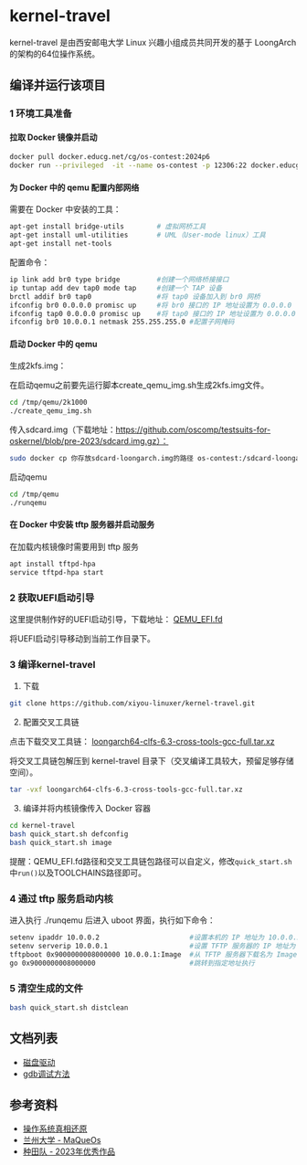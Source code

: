 # kernel-travel

kernel-travel 是由西安邮电大学 Linux 兴趣小组成员共同开发的基于 LoongArch 的架构的64位操作系统。

## 编译并运行该项目

### 1 环境工具准备

#### 拉取 Docker 镜像并启动

```bash
docker pull docker.educg.net/cg/os-contest:2024p6
docker run --privileged  -it --name os-contest -p 12306:22 docker.educg.net/cg/os-contest:2024p6 /bin/bash
```

#### 为 Docker 中的 qemu 配置内部网络

需要在 Docker 中安装的工具：

```sh
apt-get install bridge-utils        # 虚拟网桥工具
apt-get install uml-utilities       # UML（User-mode linux）工具
apt-get install net-tools 
```

配置命令：

```bash
ip link add br0 type bridge         #创建一个网络桥接接口
ip tuntap add dev tap0 mode tap     #创建一个 TAP 设备
brctl addif br0 tap0                #将 tap0 设备加入到 br0 网桥
ifconfig br0 0.0.0.0 promisc up     #将 br0 接口的 IP 地址设置为 0.0.0.0
ifconfig tap0 0.0.0.0 promisc up    #将 tap0 接口的 IP 地址设置为 0.0.0.0
ifconfig br0 10.0.0.1 netmask 255.255.255.0 #配置子网掩码
```

#### 启动 Docker 中的 qemu

生成2kfs.img：

在启动qemu之前要先运行脚本create_qemu_img.sh生成2kfs.img文件。

```bash
cd /tmp/qemu/2k1000
./create_qemu_img.sh
```

传入sdcard.img（下载地址：https://github.com/oscomp/testsuits-for-oskernel/blob/pre-2023/sdcard.img.gz）：

```sh
sudo docker cp 你存放sdcard-loongarch.img的路径 os-contest:/sdcard-loongarch.img
```

启动qemu

```bash
cd /tmp/qemu
./runqemu
```

#### 在 Docker 中安装 tftp 服务器并启动服务

在加载内核镜像时需要用到 tftp 服务

```bash
apt install tftpd-hpa
service tftpd-hpa start
```

### 2 获取UEFI启动引导


这里提供制作好的UEFI启动引导，下载地址：
[QEMU_EFI.fd](https://github.com/Qiubomm-OS/toolchains/releases/download/v0.1/QEMU_EFI.fd)

将UEFI启动引导移动到当前工作目录下。

### 3 编译kernel-travel

1. 下载

```bash
git clone https://github.com/xiyou-linuxer/kernel-travel.git
```

2. 配置交叉工具链

点击下载交叉工具链：
[loongarch64-clfs-6.3-cross-tools-gcc-full.tar.xz](https://github.com/Qiubomm-OS/toolchains/releases/download/v0.1/loongarch64-clfs-6.3-cross-tools-gcc-full.tar.xz)

将交叉工具链包解压到 kernel-travel 目录下（交叉编译工具较大，预留足够存储空间）。

```bash
tar -vxf loongarch64-clfs-6.3-cross-tools-gcc-full.tar.xz
```

3. 编译并将内核镜像传入 Docker 容器

```bash
cd kernel-travel 
bash quick_start.sh defconfig
bash quick_start.sh image
```

提醒：QEMU_EFI.fd路径和交叉工具链包路径可以自定义，修改`quick_start.sh`中`run()`以及TOOLCHAINS路径即可。

### 4 通过 tftp 服务启动内核

进入执行 ./runqemu 后进入 uboot 界面，执行如下命令：

```bash
setenv ipaddr 10.0.0.2                      #设置本机的 IP 地址为 10.0.0.2
setenv serverip 10.0.0.1                    #设置 TFTP 服务器的 IP 地址为 10.0.0.1
tftpboot 0x9000000008000000 10.0.0.1:Image  #从 TFTP 服务器下载名为 Image 的文件，并将其加载到指定的内存地址处
go 0x9000000008000000                       #跳转到指定地址执行
```

### 5 清空生成的文件

```bash
bash quick_start.sh distclean
```

## 文档列表

* [磁盘驱动](./doc/磁盘驱动.md)
* [gdb调试方法](./doc/安装x86环境下支持调试loongarch体系结构的gdb.md)

## 参考资料

* [操作系统真相还原](https://github.com/yifengyou/os-elephant)
* [兰州大学 - MaQueOs](https://gitee.com/dslab-lzu/maqueos)
* [种田队 - 2023年优秀作品](https://gitlab.eduxiji.net/202310006101080/zhongtianos)